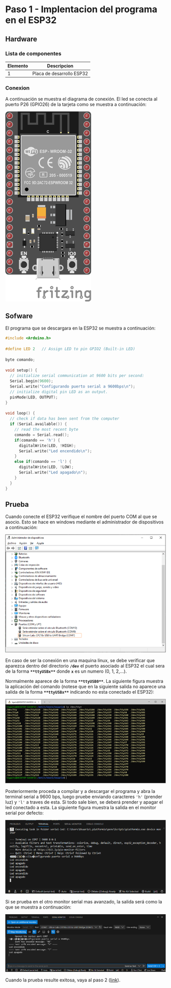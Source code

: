 # Paso 1 - Implentacion del programa en el ESP32

## Hardware

### Lista de componentes

|Elemento|Descripcion|
|--|--|
|1|Placa de desarrollo ESP32|


### Conexion

A continuación se muestra el diagrama de conexión. El led se conecta al puerto P26 (GPIO26) de la tarjeta como se muestra a continuación:

![Diagrama](../hardware_bb.png)

## Sofware

El programa que se descargara en la ESP32 se muestra a continuación:

```ino
#include <Arduino.h>

#define LED 2   // Assign LED to pin GPIO2 (Built-in LED)

byte comando;

void setup() {
  // initialize serial communication at 9600 bits per second:
  Serial.begin(9600);
  Serial.write("Configurando puerto serial a 9600bps\n");
  // initialize digital pin LED as an output.
  pinMode(LED, OUTPUT);
}

void loop() {
  // check if data has been sent from the computer
  if (Serial.available()) {
    // read the most recent byte 
    comando = Serial.read();
    if(comando == 'h') {
      digitalWrite(LED, !HIGH);
      Serial.write("Led encendido\n");
    }
    else if(comando == 'l') {
      digitalWrite(LED, !LOW);
      Serial.write("Led apagado\n");
    }
  } 
}
```

## Prueba

Cuando conecte el ESP32 verifique el nombre del puerto COM al que se asocio. Esto se hace en windows mediante el administrador de dispositivos a continuación:

![admon](admon_dispositivos.png)

En caso de ser la conexión en una maquina linux, se debe verificar que aparezca dentro del directorio **```/dev```** el puerto asociado al ESP32 el cual sera de la forma **```**ttyUSBx**```** donde **```x```** es un numero (0, 1, 2,...). 

Normalmente aparece de la forma **```**ttyUSB0**```**. La siguiente figura muestra la aplicación del comando (notese que en la siguiente salida no aparece una salida de la forma **```**ttyUSBx**```** indicando no esta conectado el ESP32):

![serial](serial_linux.png)

Posteriormente proceda a compilar y a descargar el programa y abra la terminal serial a 9600 bps, luego pruebe enviando caracteres ```'h'``` (prender luz) y ```'l'``` a traves de esta. Si todo sale bien, se deberá prender y apagar el led conectado a esta. La siguiente figura muestra la salida en el monitor serial por defecto:

![salida_serial](serial_monitor_output1.png)

Si se prueba en el otro monitor serial mas avanzado, la salida será como la que se muestra a continuación:

![salida_serial](serial_monitor_output2.png)

Cuando la prueba resulte exitosa, vaya al paso 2 ([link](../paso2/README.md)).

